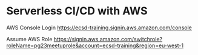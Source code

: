 # Serverless CI/CD with AWS

AWS Console Login
https://ecsd-training.signin.aws.amazon.com/console

Assume AWS Role
https://signin.aws.amazon.com/switchrole?roleName=pg23meetuprole&account=ecsd-training&region=eu-west-1

